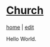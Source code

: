 # [Church](https://alwinwoo.github.io/pages/church.html)
[home](https://alwinwoo.github.io/) | [edit](https://github.com/alwinwoo/alwinwoo.github.io/edit/master/pages/church.md)

Hello World.
